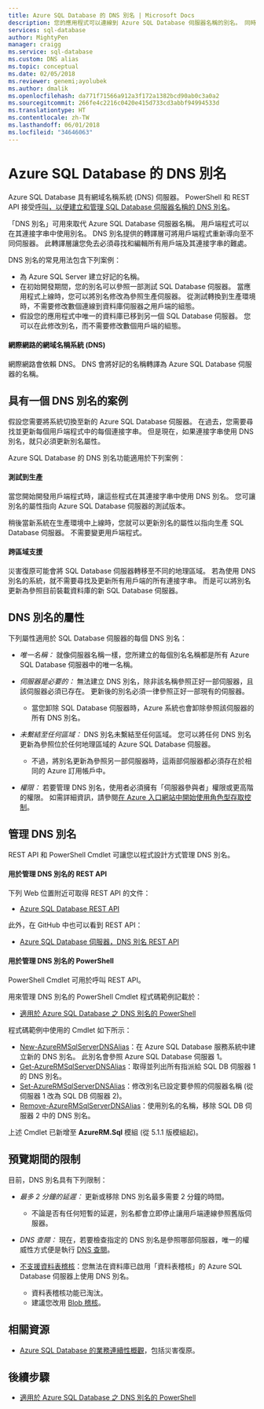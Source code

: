 ```yaml
---
title: Azure SQL Database 的 DNS 別名 | Microsoft Docs
description: 您的應用程式可以連線到 Azure SQL Database 伺服器名稱的別名。 同時，您可以隨時變更別名所指向的 SQL Database，以便進行測試等等。
services: sql-database
author: MightyPen
manager: craigg
ms.service: sql-database
ms.custom: DNS alias
ms.topic: conceptual
ms.date: 02/05/2018
ms.reviewer: genemi;ayolubek
ms.author: dmalik
ms.openlocfilehash: da771f71566a912a3f172a1382bcd90ab0c3a0a2
ms.sourcegitcommit: 266fe4c2216c0420e415d733cd3abbf94994533d
ms.translationtype: HT
ms.contentlocale: zh-TW
ms.lasthandoff: 06/01/2018
ms.locfileid: "34646063"
---
```

# <a name="dns-alias-for-azure-sql-database"></a>Azure SQL Database 的 DNS 別名

Azure SQL Database 具有網域名稱系統 (DNS) 伺服器。 PowerShell 和 REST API 接受[呼叫，以便建立和管理 SQL Database 伺服器名稱的 DNS 別名](#anchor-powershell-code-62x)。

「DNS 別名」可用來取代 Azure SQL Database 伺服器名稱。 用戶端程式可以在其連接字串中使用別名。 DNS 別名提供的轉譯層可將用戶端程式重新導向至不同伺服器。 此轉譯層讓您免去必須尋找和編輯所有用戶端及其連接字串的難處。

DNS 別名的常見用法包含下列案例：

- 為 Azure SQL Server 建立好記的名稱。
- 在初始開發期間，您的別名可以參照一部測試 SQL Database 伺服器。 當應用程式上線時，您可以將別名修改為參照生產伺服器。 從測試轉換到生產環境時，不需要修改數個連線到資料庫伺服器之用戶端的組態。
- 假設您的應用程式中唯一的資料庫已移到另一個 SQL Database 伺服器。 您可以在此修改別名，而不需要修改數個用戶端的組態。

#### <a name="domain-name-system-dns-of-the-internet"></a>網際網路的網域名稱系統 (DNS)

網際網路會依賴 DNS。 DNS 會將好記的名稱轉譯為 Azure SQL Database 伺服器的名稱。

## <a name="scenarios-with-one-dns-alias"></a>具有一個 DNS 別名的案例

假設您需要將系統切換至新的 Azure SQL Database 伺服器。 在過去，您需要尋找並更新每個用戶端程式中的每個連接字串。 但是現在，如果連接字串使用 DNS 別名，就只必須更新別名屬性。

Azure SQL Database 的 DNS 別名功能適用於下列案例：

#### <a name="test-to-production"></a>測試到生產

當您開始開發用戶端程式時，讓這些程式在其連接字串中使用 DNS 別名。 您可讓別名的屬性指向 Azure SQL Database 伺服器的測試版本。

稍後當新系統在生產環境中上線時，您就可以更新別名的屬性以指向生產 SQL Database 伺服器。 不需要變更用戶端程式。

#### <a name="cross-region-support"></a>跨區域支援

災害復原可能會將 SQL Database 伺服器轉移至不同的地理區域。 若為使用 DNS 別名的系統，就不需要尋找及更新所有用戶端的所有連接字串。 而是可以將別名更新為參照目前裝載資料庫的新 SQL Database 伺服器。




## <a name="properties-of-a-dns-alias"></a>DNS 別名的屬性

下列屬性適用於 SQL Database 伺服器的每個 DNS 別名：

- *唯一名稱：* 就像伺服器名稱一樣，您所建立的每個別名名稱都是所有 Azure SQL Database 伺服器中的唯一名稱。

- *伺服器是必要的：* 無法建立 DNS 別名，除非該名稱參照正好一部伺服器，且該伺服器必須已存在。 更新後的別名必須一律參照正好一部現有的伺服器。
    - 當您卸除 SQL Database 伺服器時，Azure 系統也會卸除參照該伺服器的所有 DNS 別名。

- *未繫結至任何區域：* DNS 別名未繫結至任何區域。 您可以將任何 DNS 別名更新為參照位於任何地理區域的 Azure SQL Database 伺服器。
    - 不過，將別名更新為參照另一部伺服器時，這兩部伺服器都必須存在於相同的 Azure 訂用帳戶中。

- *權限：* 若要管理 DNS 別名，使用者必須擁有「伺服器參與者」權限或更高階的權限。 如需詳細資訊，請參閱[在 Azure 入口網站中開始使用角色型存取控制](../role-based-access-control/overview.md)。





## <a name="manage-your-dns-aliases"></a>管理 DNS 別名

REST API 和 PowerShell Cmdlet 可讓您以程式設計方式管理 DNS 別名。

#### <a name="rest-apis-for-managing-your-dns-aliases"></a>用於管理 DNS 別名的 REST API

<!-- TODO
??2 "soon" in the following live sentence, is not the best situation.
TODO update this subsection very soon after REST API docu goes live.
Dev = Magda Bojarska
Comment as of:  2018-01-26
-->

下列 Web 位置附近可取得 REST API 的文件：
- [Azure SQL Database REST API](https://docs.microsoft.com/rest/api/sql/)

此外，在 GitHub 中也可以看到 REST API：
- [Azure SQL Database 伺服器，DNS 別名 REST API](https://github.com/Azure/azure-rest-api-specs/blob/master/specification/sql/resource-manager/Microsoft.Sql/preview/2017-03-01-preview/serverDnsAliases.json)

<a name="anchor-powershell-code-62x"/>

#### <a name="powershell-for-managing-your-dns-aliases"></a>用於管理 DNS 別名的 PowerShell

PowerShell Cmdlet 可用於呼叫 REST API。

用來管理 DNS 別名的 PowerShell Cmdlet 程式碼範例記載於：
- [適用於 Azure SQL Database 之 DNS 別名的 PowerShell](dns-alias-powershell.md)


程式碼範例中使用的 Cmdlet 如下所示：
- [New-AzureRMSqlServerDNSAlias](https://docs.microsoft.com/powershell/module/AzureRM.Sql/New-AzureRmSqlServerDnsAlias?view=azurermps-5.1.1)：在 Azure SQL Database 服務系統中建立新的 DNS 別名。 此別名會參照 Azure SQL Database 伺服器 1。
- [Get-AzureRMSqlServerDNSAlias](https://docs.microsoft.com/powershell/module/AzureRM.Sql/Get-AzureRmSqlServerDnsAlias?view=azurermps-5.1.1)：取得並列出所有指派給 SQL DB 伺服器 1 的 DNS 別名。
- [Set-AzureRMSqlServerDNSAlias](https://docs.microsoft.com/powershell/module/AzureRM.Sql/Set-AzureRmSqlServerDnsAlias?view=azurermps-5.1.1)：修改別名已設定要參照的伺服器名稱 (從伺服器 1 改為 SQL DB 伺服器 2)。
- [Remove-AzureRMSqlServerDNSAlias](https://docs.microsoft.com/powershell/module/AzureRM.Sql/Remove-AzureRmSqlServerDnsAlias?view=azurermps-5.1.1)：使用別名的名稱，移除 SQL DB 伺服器 2 中的 DNS 別名。


上述 Cmdlet 已新增至 **AzureRM.Sql** 模組 (從 5.1.1 版模組起)。




## <a name="limitations-during-preview"></a>預覽期間的限制

目前，DNS 別名具有下列限制：

- *最多 2 分鐘的延遲：* 更新或移除 DNS 別名最多需要 2 分鐘的時間。
    - 不論是否有任何短暫的延遲，別名都會立即停止讓用戶端連線參照舊版伺服器。

- *DNS 查閱：* 現在，若要檢查指定的 DNS 別名是參照哪部伺服器，唯一的權威性方式便是執行 [DNS 查閱](https://docs.microsoft.com/windows-server/administration/windows-commands/nslookup)。

- [不支援資料表稽核](sql-database-auditing-and-dynamic-data-masking-downlevel-clients.md)：您無法在資料庫已啟用「資料表稽核」的 Azure SQL Database 伺服器上使用 DNS 別名。
    - 資料表稽核功能已淘汰。
    - 建議您改用 [Blob 稽核](sql-database-auditing.md)。




## <a name="related-resources"></a>相關資源

- [Azure SQL Database 的業務連續性概觀](sql-database-business-continuity.md)，包括災害復原。



## <a name="next-steps"></a>後續步驟

- [適用於 Azure SQL Database 之 DNS 別名的 PowerShell](dns-alias-powershell.md)

